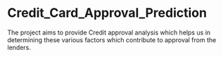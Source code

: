# Credit_Card_Approval_Prediction
  The project aims to provide Credit approval analysis which helps us in determining these various factors which contribute to  approval from the lenders.
